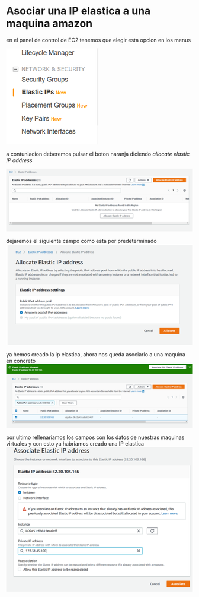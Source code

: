 # Asociar una IP elastica a una maquina amazon

en el panel de control de EC2 tenemos que elegir esta opcion en los menus

![seleccion menu](capturas/tarea-2/Captura5.PNG) 


a contuniacion deberemos pulsar el boton naranja diciendo *allocate elastic IP address*

![primer paso](capturas/tarea-2/Captura.PNG) 

dejaremos el siguiente campo como esta por predeterminado
![segundo paso](capturas/tarea-2/Captura2.PNG)

ya hemos creado la ip elastica, ahora nos queda asociarlo a una maquina en concreto
![tercer paso](capturas/tarea-2/Captura3.PNG) 

por ultimo rellenariamos los campos con los datos de nuestras maquinas virtuales y con esto ya habriamos creado una IP elastica
![cuarto paso](capturas/tarea-2/Captura4.PNG) 

